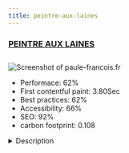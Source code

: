 ```yaml
---
title: peintre-aux-laines
---
```


<div style="height: 3rem">
  <a href="http://paule-francois.fr/"><h3>PEINTRE AUX LAINES</h3></a>
</div>
<img loading="lazy" src="/images/thumbs/paule-francois.fr.jpg" alt="Screenshot of paule-francois.fr" />
<ul>
  <li>Performace: 62%</li>
  <li>
    First contentful paint:
    3.80Sec
  </li>
  <li>Best practices: 62%</li>
  <li>Accessibility: 66%</li>
  <li>SEO: 92%</li>
  <li>carbon footprint: 0.108</li>
</ul>
<details>
  <summary>Description</summary>
  <p>It is by seeing my mother create raffia baskets that I had the idea and the desire to exploit the fiber.
My first paintings were woven and made with wool large sizes, plants, dried flowers then gradually I refined my work, using the finest wools, which now allows me to detail much my subjects.</p>
</details>

